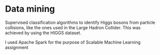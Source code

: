 # Data mining
Supervised classification algorithms to identify Higgs bosons from particle collisions, like the ones used in the Large Hadron Collider. This was achieved by using the HIGGS dataset.  

I used Apache Spark for the purpose of Scalable Machine Learning assignment
